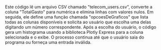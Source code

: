 Este código lê um arquivo CSV chamado "telecom_users.csv", converte a coluna "TotalGasto" para numérica e elimina linhas com valores nulos. 
Em seguida, ele define uma função chamada "opcoesDeGraficos" que lista todas as colunas disponíveis e solicita ao usuário que escolha uma delas digitando um número correspondente. 
Após a escolha do usuário, o código gera um histograma usando a biblioteca Plotly Express para a coluna selecionada e o exibe. O processo continua até que o usuário saia do programa
ou forneça uma entrada inválida.
